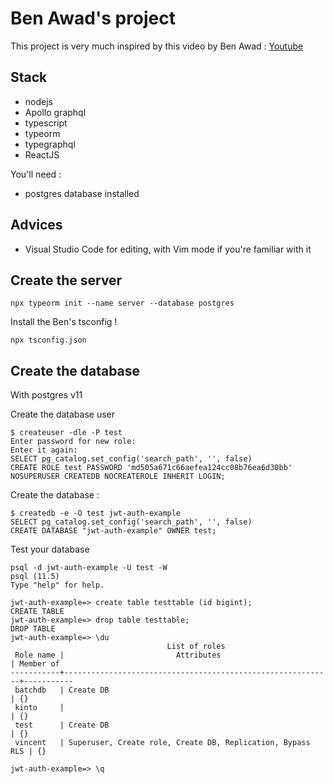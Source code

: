 # Ben Awad's project

This project is very much inspired by this video by Ben Awad : [Youtube](https://www.youtube.com/watch?v=25GS0MLT8JU)

## Stack

- nodejs
- Apollo graphql
- typescript
- typeorm
- typegraphql
- ReactJS

You'll need :

- postgres database installed

## Advices

- Visual Studio Code for editing, with Vim mode if you're familiar with it

## Create the server

```shell
npx typeorm init --name server --database postgres
```

Install the Ben's tsconfig !

```shell
npx tsconfig.json
```

## Create the database

With postgres v11

Create the database user

```shell
$ createuser -dle -P test
Enter password for new role:
Enter it again:
SELECT pg_catalog.set_config('search_path', '', false)
CREATE ROLE test PASSWORD 'md505a671c66aefea124cc08b76ea6d30bb' NOSUPERUSER CREATEDB NOCREATEROLE INHERIT LOGIN;
```

Create the database :

```shell
$ createdb -e -O test jwt-auth-example
SELECT pg_catalog.set_config('search_path', '', false)
CREATE DATABASE "jwt-auth-example" OWNER test;
```

Test your database

```shell
psql -d jwt-auth-example -U test -W
psql (11.5)
Type "help" for help.

jwt-auth-example=> create table testtable (id bigint);
CREATE TABLE
jwt-auth-example=> drop table testtable;
DROP TABLE
jwt-auth-example=> \du
                                   List of roles
 Role name |                         Attributes                         | Member of
-----------+------------------------------------------------------------+-----------
 batchdb   | Create DB                                                  | {}
 kinto     |                                                            | {}
 test      | Create DB                                                  | {}
 vincent   | Superuser, Create role, Create DB, Replication, Bypass RLS | {}

jwt-auth-example=> \q
```
